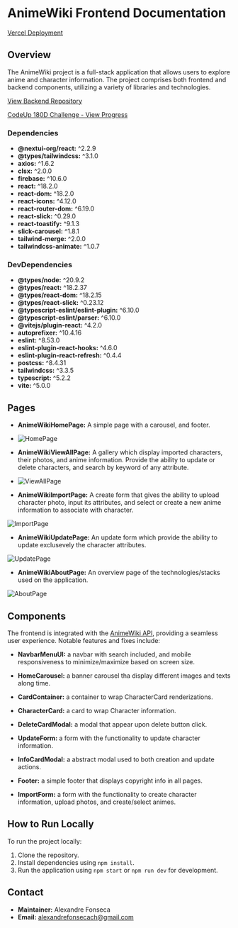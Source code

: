 # AnimeWiki Frontend Documentation

[Vercel Deployment](https://react-anime-wiki-web.vercel.app/)

## Overview

The AnimeWiki project is a full-stack application that allows users to explore anime and character information. The project comprises both frontend and backend components, utilizing a variety of libraries and technologies.

[View Backend Repository](https://github.com/alefnsc/react-anime-wiki-api)

[CodeUp 180D Challenge - View Progress](https://github.com/alefnsc/CodeUp-180D/blob/main/180-days-of-code/log.md)

### Dependencies

- **@nextui-org/react:** ^2.2.9
- **@types/tailwindcss:** ^3.1.0
- **axios:** ^1.6.2
- **clsx:** ^2.0.0
- **firebase:** ^10.6.0
- **react:** ^18.2.0
- **react-dom:** ^18.2.0
- **react-icons:** ^4.12.0
- **react-router-dom:** ^6.19.0
- **react-slick:** ^0.29.0
- **react-toastify:** ^9.1.3
- **slick-carousel:** ^1.8.1
- **tailwind-merge:** ^2.0.0
- **tailwindcss-animate:** ^1.0.7

### DevDependencies

- **@types/node:** ^20.9.2
- **@types/react:** ^18.2.37
- **@types/react-dom:** ^18.2.15
- **@types/react-slick:** ^0.23.12
- **@typescript-eslint/eslint-plugin:** ^6.10.0
- **@typescript-eslint/parser:** ^6.10.0
- **@vitejs/plugin-react:** ^4.2.0
- **autoprefixer:** ^10.4.16
- **eslint:** ^8.53.0
- **eslint-plugin-react-hooks:** ^4.6.0
- **eslint-plugin-react-refresh:** ^0.4.4
- **postcss:** ^8.4.31
- **tailwindcss:** ^3.3.5
- **typescript:** ^5.2.2
- **vite:** ^5.0.0

## Pages

- **AnimeWikiHomePage:** A simple page with a carousel, and footer.
- 
  ![HomePage](/src/assets/home-desktop.png)

- **AnimeWikiViewAllPage:** A gallery which display imported characters, their photos, and anime information. Provide the ability to update or delete characters, and search by keyword of any attribute.
- 
  ![ViewAllPage](/src/assets/view-all-desktop.png)

- **AnimeWikiImportPage:** A create form that gives the ability to upload character photo, input its attributes, and select or create a new anime information to associate with character.

![ImportPage](/src/assets/import-desktop.png)

- **AnimeWikiUpdatePage:** An update form which provide the ability to update exclusevely the character attributes.

![UpdatePage](/src/assets/update-desktop.png)

- **AnimeWikiAboutPage:** An overview page of the technologies/stacks used on the application.

![AboutPage](/src/assets/about-desktop.png)

## Components

The frontend is integrated with the [AnimeWiki API](https://github.com/alefnsc/react-anime-wiki-api), providing a seamless user experience. Notable features and fixes include:

- **NavbarMenuUI:** a navbar with search included, and mobile responsiveness to minimize/maximize based on screen size.

- **HomeCarousel:** a banner carousel tha display different images and texts along time.

- **CardContainer:** a container to wrap CharacterCard renderizations.

- **CharacterCard:** a card to wrap Character information.

- **DeleteCardModal:** a modal that appear upon delete button click.

- **UpdateForm:** a form with the functionality to update character information.

- **InfoCardModal:** a abstract modal used to both creation and update actions.

- **Footer:** a simple footer that displays copyright info in all pages.

- **ImportForm:** a form with the functionality to create character information, upload photos, and create/select animes.

## How to Run Locally

To run the project locally:

1. Clone the repository.
2. Install dependencies using `npm install`.
3. Run the application using `npm start` or `npm run dev` for development.

## Contact

- **Maintainer:** Alexandre Fonseca
- **Email:** alexandrefonsecach@gmail.com
